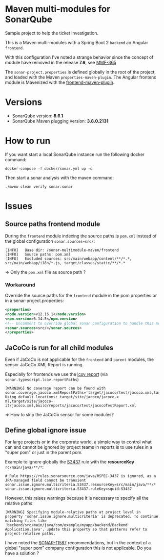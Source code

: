 # Maven multi-modules for SonarQube

Sample project to help the ticket investigation.

This is a Maven multi-modules with a Spring Boot 2 `backend` an Angular `frontend`.

With this configuration I've noted a strange behavior since the concept of module have removed in the release **7.6**,
see [MMF-365](https://jira.sonarsource.com/browse/MMF-365)

The `sonar-project.properties` is defined globally in the root of the project, and loaded with the Maven `properties-maven-plugin`.
The Angular frontend module is Mavenized with the [frontend-maven-plugin](https://github.com/eirslett/frontend-maven-plugin).

# Versions

* SonarQube version: **8.6.1**
* SonarQube Maven plugging version: **3.8.0.2131**

# How to run

If you want start a local SonarQube instance run the following docker command:

    docker-compose -f docker/sonar.yml up -d

Then start a sonar analysis with the maven command:

    ./mvnw clean verify sonar:sonar 

# Issues

## Source paths frontend module

During the `frontend` module indexing the source paths is `pom.xml` instead of the global configuration `sonar.sources=src/`:

```
[INFO]   Base dir: /sonar-multimodule-maven/frontend
[INFO]   Source paths: pom.xml
[INFO]   Excluded sources: src/main/webapp/content/**/*.*, src/main/webapp/i18n/*.js, target/classes/static/**/*.*
```

=> Only the `pom.xml` file as source path ?

### Workaround

Override the source paths for the `frontend` module in the pom properties or in a sonar-project.properties:

```xml
<properties>
<node.version>v12.16.1</node.version>
<npm.version>6.14.5</npm.version>
<!-- Uncomment to override global sonar configuration to handle this module source... -->
<sonar.sources>src/</sonar.sources>
</properties>
```

## JaCoCo is run for all child modules

Even if JaCoCo is not applicable for the `frontend` and `parent` modules, the sensor JaCoCo XML Report is running.

Especially for frontends we use the [lcov report](https://wiki.documentfoundation.org/Development/Lcov) (via `sonar.typescript.lcov.reportPaths`)

```
[WARNING] No coverage report can be found with sonar.coverage.jacoco.xmlReportPaths='target/jacoco/test/jacoco.xml,target/jacoco/integrationTest/jacoco.xml'. Using default locations: target/site/jacoco/jacoco.x
ml,target/site/jacoco-it/jacoco.xml,build/reports/jacoco/test/jacocoTestReport.xml
```

=> How to skip the JaCoCo sensor for some modules?

## Define global ignore issue

For large projects or in the corporate world, a simple way to control what can
and cannot be ignored by project teams in reports is to use rules in a "super pom" or just in the parent pom.

Example to ignore globally the [S3437](https://rules.sonarsource.com/java/RSPEC-3437) rule with the **resourceKey** `rc/main/java/**/*`:

```properties
# Rule https://rules.sonarsource.com/java/RSPEC-3437 is ignored, as a JPA-managed field cannot be transient
sonar.issue.ignore.multicriteria.S3437.resourceKey=src/main/java/**/*
sonar.issue.ignore.multicriteria.S3437.ruleKey=squid:S3437
```

However, this raises warnings because it is necessary to specify all the relative paths:

```
[WARNING] Specifying module-relative paths at project level in property 'sonar.issue.ignore.multicriteria' is deprecated. To continue matching files like 'backend/src/main/java/com/example/myapp/backend/Backend
Application.java', update this property so that patterns refer to project-relative paths.
```

I have noted the [SONAR-11587](https://jira.sonarsource.com/browse/SONAR-11587) recommendations,
but in the context of a global "super pom" company configuration this is not applicable. 
Do you have a solution ?
